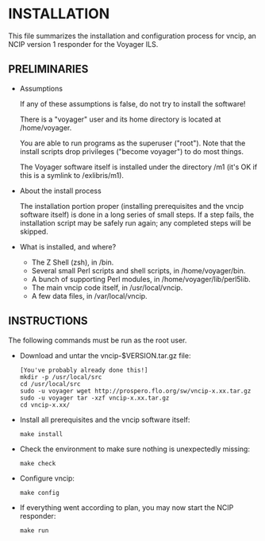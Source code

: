 INSTALLATION
============

This file summarizes the installation and configuration process for vncip, an
NCIP version 1 responder for the Voyager ILS.


PRELIMINARIES
-------------

*   Assumptions

    If any of these assumptions is false, do not try to install the software!

    There is a "voyager" user and its home directory is located at
    /home/voyager.

    You are able to run programs as the superuser ("root").  Note that the
    install scripts drop privileges ("become voyager") to do most things.

    The Voyager software itself is installed under the directory /m1 (it's OK
    if this is a symlink to /exlibris/m1).

*   About the install process

    The installation portion proper (installing prerequisites and the vncip
    software itself) is done in a long series of small steps.  If a step fails,
    the installation script may be safely run again; any completed steps will be
    skipped.

*   What is installed, and where?

    * The Z Shell (zsh), in /bin.
    * Several small Perl scripts and shell scripts, in /home/voyager/bin.
    * A bunch of supporting Perl modules, in /home/voyager/lib/perl5lib.
    * The main vncip code itself, in /usr/local/vncip.
    * A few data files, in /var/local/vncip.


INSTRUCTIONS
------------

The following commands must be run as the root user.

*   Download and untar the vncip-$VERSION.tar.gz file:

        [You've probably already done this!]
        mkdir -p /usr/local/src
        cd /usr/local/src
        sudo -u voyager wget http://prospero.flo.org/sw/vncip-x.xx.tar.gz
        sudo -u voyager tar -xzf vncip-x.xx.tar.gz
        cd vncip-x.xx/

*   Install all prerequisites and the vncip software itself:

        make install

*   Check the environment to make sure nothing is unexpectedly missing:

        make check

*   Configure vncip:

        make config

*   If everything went according to plan, you may now start the NCIP responder:

        make run


